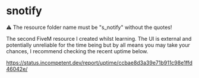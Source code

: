 # snotify

⚠️ The resource folder name must be "s_notify" without the quotes!

The second FiveM resource I created whilst learning.
The UI is external and potentially unreliable for the time being but by all means you may take your chances, I recommend checking the recent uptime below.

https://status.incompetent.dev/report/uptime/ccbae8d3a39e71b911c98e1ffd46042e/
